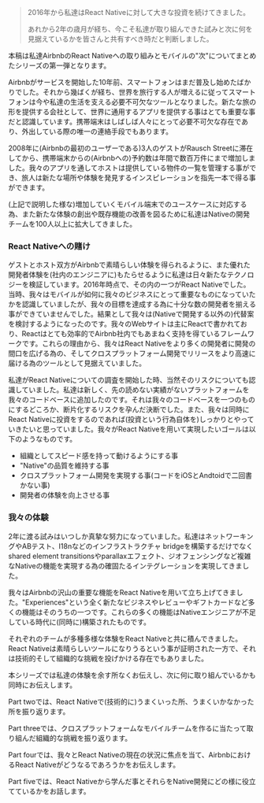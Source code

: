 > 2016年から私達はReact Nativeに対して大きな投資を続けてきました。
>
> あれから2年の歳月が経ち、今こそ私達が取り組んできた試みと次に何を見据えているかを皆さんと共有すべき時だと判断しました。

本稿は私達AirbnbのReact Nativeへの取り組みとモバイルの"次"についてまとめたシリーズの第一弾となります。

Airbnbがサービスを開始した10年前、スマートフォンはまだ普及し始めたばかりでした。それから幾ばくが経ち、世界を旅行する人が増えるに従ってスマートフォンは今や私達の生活を支える必要不可欠なツールとなりました。新たな旅の形を提供する会社として、世界に通用するアプリを提供する事はとても重要な事だと認識しています。携帯端末はしばしば人々にとって必要不可欠な存在であり、外出している際の唯一の連絡手段でもあります。

2008年に(Airbnbの最初のユーザーである)3人のゲストがRausch Streetに滞在してから、携帯端末からの(Airbnbへの)予約数は年間で数百万件にまで増加しました。我々のアプリを通してホストは提供している物件の一覧を管理する事ができ、旅人は新たな場所や体験を発見するインスピレーションを指先一本で得る事ができます。

(上記で説明した様な)増加していくモバイル端末でのユースケースに対応する為、また新たな体験の創出や既存機能の改善を図るために私達はNativeの開発チームを100人以上に拡大してきました。

### React Nativeへの賭け

ゲストとホスト双方がAirbnbで素晴らしい体験を得られるように、また優れた開発者体験を(社内のエンジニアに)もたらせるように私達は日々新たなテクノロジーを検証しています。2016年時点で、その内の一つがReact Nativeでした。当時、我々はモバイルが如何に我々のビジネスにとって重要なものになっていたかを認識していましたが、我々の目標を達成する為に十分な数の開発者を揃える事ができていませんでした。結果として我々は(Nativeで開発する以外の)代替案を検討するようになったのです。我々のWebサイトは主にReactで書かれており、Reactはとても効率的でAirbnb社内でもあまねく支持を得ているフレームワークです。これらの理由から、我々はReact Nativeをより多くの開発者に開発の間口を広げる為の、そしてクロスプラットフォーム開発でリリースをより高速に届ける為のツールとして見据えていました。

私達がReact Nativeについての調査を開始した時、当然そのリスクについても認識していました。私達は新しく、先の読めない実績がないプラットフォームを我々のコードベースに追加したのです。それは我々のコードベースを一つのものにするどころか、断片化するリスクを孕んだ決断でした。また、我々は同時にReact Nativeに投資をするのであれば(投資という行為自体を)しっかりとやっていきたいと思っていました。我々がReact Nativeを用いて実現したいゴールは以下のようなものです。

- 組織としてスピード感を持って動けるようにする事
- "Native"の品質を維持する事
- クロスプラットフォーム開発を実現する事(コードをiOSとAndtoidで二回書かない事)
- 開発者の体験を向上させる事

### 我々の体験

2年に渡る試みはいつしか真摯な努力になっていました。私達はネットワーキングやABテスト、I18nなどのインフラストラクチャ bridgeを構築するだけでなくshared element transitionsやparallaxエフェクト、ジオフェンシングなど複雑なNativeの機能を実現する為の確固たるインテグレーションを実現してきました。

我々はAirbnbの沢山の重要な機能をReact Nativeを用いて立ち上げてきました。"Experiences"という全く新たなビジネスやレビューやギフトカードなど多くの機能はそのうちの一つです。これらの多くの機能はNativeエンジニアが不足している時代に(同時に)構築されたものです。

それぞれのチームが多種多様な体験をReact Nativeと共に積んできました。React Nativeは素晴らしいツールになりうるという事が証明された一方で、それは技術的そして組織的な挑戦を投げかける存在でもありました。

本シリーズでは私達の体験を余す所なくお伝えし、次に何に取り組んでいるかも同時にお伝えします。

Part twoでは、React Nativeで(技術的に)うまくいった所、うまくいかなかった所を振り返ります。

Part threeでは、クロスプラットフォームなモバイルチームを作るに当たって取り組んだ組織的な挑戦を振り返ります。

Part fourでは、我々とReact Nativeの現在の状況に焦点を当て、AirbnbにおけるReact Nativeがどうなるであろうかをお伝えします。

Part fiveでは、React Nativeから学んだ事とそれらをNative開発にどの様に役立てているかをお話します。

